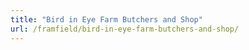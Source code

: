 ```yaml
---
title: "Bird in Eye Farm Butchers and Shop"
url: /framfield/bird-in-eye-farm-butchers-and-shop/
---
```

